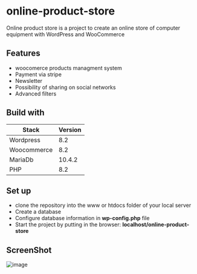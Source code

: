 # online-product-store

Online product store is a project to create an online store of computer equipment with WordPress and WooCommerce

## Features 

- woocomerce products managment system
- Payment via stripe
- Newsletter
- Possibility of sharing on social networks
- Advanced filters

## Build with 

|Stack|Version|
|--|--|
|Wordpress|8.2|
|Woocommerce|8.2|
|MariaDb|10.4.2|
|PHP|8.2|

## Set up 

- clone the repository into the www or htdocs folder of your local server
- Create a database
- Configure database information in **wp-config.php** file
- Start the project by putting in the browser: **localhost/online-product-store**

## ScreenShot

![image](https://github.com/GangloUlrich/online-product-store/assets/60970840/2cc237a7-fc64-4b1c-80d6-3189903fe782)

